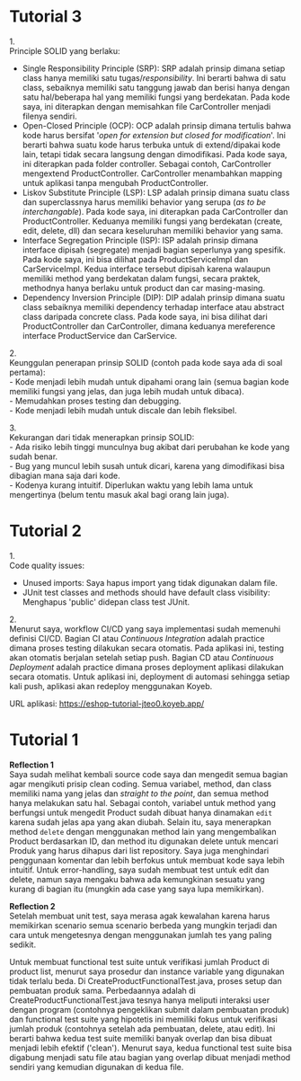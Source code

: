 # Tutorial 3
1.</br>
Principle SOLID yang berlaku:</br>
 - Single Responsibility Principle (SRP): SRP adalah prinsip dimana setiap class hanya memiliki satu tugas/<i>responsibility</i>. Ini berarti bahwa di satu class, sebaiknya  memiliki satu tanggung jawab dan berisi hanya dengan satu hal/beberapa hal yang memiliki fungsi yang berdekatan. Pada kode saya, ini diterapkan dengan memisahkan file CarController menjadi filenya sendiri.</br>
 - Open-Closed Principle (OCP): OCP adalah prinsip dimana tertulis bahwa kode harus bersifat '<i>open for extension but closed for modification</i>'. Ini berarti bahwa suatu kode harus terbuka untuk di extend/dipakai kode lain, tetapi tidak secara langsung dengan dimodifikasi. Pada kode saya, ini diterapkan pada folder controller. Sebagai contoh, CarController mengextend ProductController. CarController menambahkan mapping untuk aplikasi tanpa mengubah ProductController.</br>
 - Liskov Substitute Principle (LSP): LSP adalah prinsip dimana suatu class dan superclassnya harus memiliki behavior yang serupa (<i>as to be interchangable</i>). Pada kode saya, ini diterapkan pada CarController dan ProductController. Keduanya memiliki fungsi yang berdekatan (create, edit, delete, dll) dan secara keseluruhan memiliki behavior yang sama.</br>
 - Interface Segregation Principle (ISP): ISP adalah prinsip dimana interface dipisah (segregate) menjadi bagian seperlunya yang spesifik. Pada kode saya, ini bisa dilihat pada ProductServiceImpl dan CarServiceImpl. Kedua interface tersebut dipisah karena walaupun memiliki method yang berdekatan dalam fungsi, secara praktek, methodnya hanya berlaku untuk product dan car masing-masing.</br>
 - Dependency Inversion Principle (DIP): DIP adalah prinsip dimana suatu class sebaiknya memiliki dependency terhadap interface atau abstract class daripada concrete class. Pada kode saya, ini bisa dilihat dari ProductController dan CarController, dimana keduanya mereference interface ProductService dan CarService.</br>

<p>2.</br>
Keunggulan penerapan prinsip SOLID (contoh pada kode saya ada di soal pertama):</br>
 - Kode menjadi lebih mudah untuk dipahami orang lain (semua bagian kode memiliki fungsi yang jelas, dan juga lebih mudah untuk dibaca).</br>
 - Memudahkan proses testing dan debugging.</br>
 - Kode menjadi lebih mudah untuk discale dan lebih fleksibel.</p>

<p>3. </br>
Kekurangan dari tidak menerapkan prinsip SOLID:</br>
 - Ada risiko lebih tinggi munculnya bug akibat dari perubahan ke kode yang sudah benar.</br>
 - Bug yang muncul lebih susah untuk dicari, karena yang dimodifikasi bisa dibagian mana saja dari kode.</br>
 - Kodenya kurang intuitif. Diperlukan waktu yang lebih lama untuk mengertinya (belum tentu masuk akal bagi orang lain juga).
</p>

# Tutorial 2
1.</br>
Code quality issues:</br>
 - Unused imports: Saya hapus import yang tidak digunakan dalam file.</br>
 - JUnit test classes and methods should have default class visibility: Menghapus 'public' didepan class test JUnit.
<p>2.</br>
Menurut saya, workflow CI/CD yang saya implementasi sudah memenuhi definisi CI/CD. Bagian CI atau <i>Continuous Integration</i> adalah practice dimana proses testing dilakukan secara otomatis. Pada aplikasi ini, testing akan otomatis berjalan setelah setiap push. Bagian CD atau <i>Continuous Deployment</i> adalah practice dimana proses deployment aplikasi dilakukan secara otomatis. Untuk aplikasi ini, deployment di automasi sehingga setiap kali push, aplikasi akan redeploy menggunakan Koyeb.
</p>


URL aplikasi: https://eshop-tutorial-jteo0.koyeb.app/
# Tutorial 1
<b>Reflection 1</b></br>
Saya sudah melihat kembali source code saya dan mengedit semua bagian agar mengikuti prisip clean coding. Semua variabel, method, dan class memiliki nama yang jelas dan <i>straight to the point</i>, dan semua method hanya melakukan satu hal. Sebagai contoh, variabel untuk method yang berfungsi untuk mengedit Product sudah dibuat hanya dinamakan <code>edit</code> karena sudah jelas apa yang akan diubah. Selain itu, saya menerapkan method <code>delete</code> dengan menggunakan method lain yang mengembalikan Product berdasarkan ID, dan method itu digunakan delete untuk mencari Produk yang harus dihapus dari list repository. Saya juga menghindari penggunaan komentar dan lebih berfokus untuk membuat kode saya lebih intuitif. Untuk error-handling, saya sudah membuat test untuk edit dan delete, namun saya mengaku bahwa ada kemungkinan sesuatu yang kurang di bagian itu (mungkin ada case yang saya lupa memikirkan). 
<p></p>
<b>Reflection 2</b></br>
Setelah membuat unit test, saya merasa agak kewalahan karena harus memikirkan scenario semua scenario berbeda yang mungkin terjadi dan cara untuk mengetesnya dengan menggunakan jumlah tes yang paling sedikit.
<p></p>
Untuk membuat functional test suite untuk verifikasi jumlah Product di product list, menurut saya prosedur dan instance variable yang digunakan tidak terlalu beda. Di CreateProductFunctionalTest.java, proses setup dan pembuatan produk sama. Perbedaannya adalah di CreateProductFunctionalTest.java tesnya hanya meliputi interaksi user dengan program (contohnya pengeklikan submit dalam pembuatan produk) dan functional test suite yang hipotetis ini memiliki fokus untuk verifikasi jumlah produk (contohnya setelah ada pembuatan, delete, atau edit). Ini berarti bahwa kedua test suite memiliki banyak overlap dan bisa dibuat menjadi lebih efektif ('clean'). Menurut saya, kedua functional test suite bisa digabung menjadi satu file atau bagian yang overlap dibuat menjadi method sendiri yang kemudian digunakan di kedua file.
